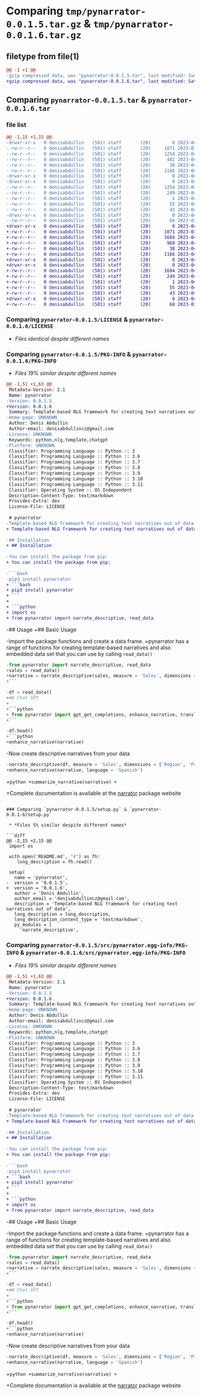 # Comparing `tmp/pynarrator-0.0.1.5.tar.gz` & `tmp/pynarrator-0.0.1.6.tar.gz`

## filetype from file(1)

```diff
@@ -1 +1 @@
-gzip compressed data, was "pynarrator-0.0.1.5.tar", last modified: Sun Apr  2 11:33:56 2023, max compression
+gzip compressed data, was "pynarrator-0.0.1.6.tar", last modified: Sat Apr  8 18:47:57 2023, max compression
```

## Comparing `pynarrator-0.0.1.5.tar` & `pynarrator-0.0.1.6.tar`

### file list

```diff
@@ -1,15 +1,15 @@
-drwxr-xr-x   0 denisabdullin   (501) staff       (20)        0 2023-04-02 11:33:56.212890 pynarrator-0.0.1.5/
--rw-r--r--   0 denisabdullin   (501) staff       (20)     1071 2023-03-01 20:23:53.000000 pynarrator-0.0.1.5/LICENSE
--rw-r--r--   0 denisabdullin   (501) staff       (20)     1254 2023-04-02 11:33:56.212777 pynarrator-0.0.1.5/PKG-INFO
--rw-r--r--   0 denisabdullin   (501) staff       (20)      482 2023-04-02 11:29:50.000000 pynarrator-0.0.1.5/README.md
--rw-r--r--   0 denisabdullin   (501) staff       (20)       38 2023-04-02 11:33:56.212938 pynarrator-0.0.1.5/setup.cfg
--rw-r--r--   0 denisabdullin   (501) staff       (20)     1166 2023-04-02 11:33:37.000000 pynarrator-0.0.1.5/setup.py
-drwxr-xr-x   0 denisabdullin   (501) staff       (20)        0 2023-04-02 11:33:56.211148 pynarrator-0.0.1.5/src/
-drwxr-xr-x   0 denisabdullin   (501) staff       (20)        0 2023-04-02 11:33:56.212359 pynarrator-0.0.1.5/src/pynarrator.egg-info/
--rw-r--r--   0 denisabdullin   (501) staff       (20)     1254 2023-04-02 11:33:56.000000 pynarrator-0.0.1.5/src/pynarrator.egg-info/PKG-INFO
--rw-r--r--   0 denisabdullin   (501) staff       (20)      249 2023-04-02 11:33:56.000000 pynarrator-0.0.1.5/src/pynarrator.egg-info/SOURCES.txt
--rw-r--r--   0 denisabdullin   (501) staff       (20)        1 2023-04-02 11:33:56.000000 pynarrator-0.0.1.5/src/pynarrator.egg-info/dependency_links.txt
--rw-r--r--   0 denisabdullin   (501) staff       (20)       55 2023-04-02 11:33:56.000000 pynarrator-0.0.1.5/src/pynarrator.egg-info/requires.txt
--rw-r--r--   0 denisabdullin   (501) staff       (20)       43 2023-04-02 11:33:56.000000 pynarrator-0.0.1.5/src/pynarrator.egg-info/top_level.txt
-drwxr-xr-x   0 denisabdullin   (501) staff       (20)        0 2023-04-02 11:33:56.212480 pynarrator-0.0.1.5/tests/
--rw-r--r--   0 denisabdullin   (501) staff       (20)       68 2023-03-02 10:10:10.000000 pynarrator-0.0.1.5/tests/test_narrate_descriptive.py
+drwxr-xr-x   0 denisabdullin   (501) staff       (20)        0 2023-04-08 18:47:57.693501 pynarrator-0.0.1.6/
+-rw-r--r--   0 denisabdullin   (501) staff       (20)     1071 2023-03-01 20:23:53.000000 pynarrator-0.0.1.6/LICENSE
+-rw-r--r--   0 denisabdullin   (501) staff       (20)     1684 2023-04-08 18:47:57.693376 pynarrator-0.0.1.6/PKG-INFO
+-rw-r--r--   0 denisabdullin   (501) staff       (20)      968 2023-04-08 18:46:26.000000 pynarrator-0.0.1.6/README.md
+-rw-r--r--   0 denisabdullin   (501) staff       (20)       38 2023-04-08 18:47:57.693537 pynarrator-0.0.1.6/setup.cfg
+-rw-r--r--   0 denisabdullin   (501) staff       (20)     1166 2023-04-08 18:47:16.000000 pynarrator-0.0.1.6/setup.py
+drwxr-xr-x   0 denisabdullin   (501) staff       (20)        0 2023-04-08 18:47:57.691683 pynarrator-0.0.1.6/src/
+drwxr-xr-x   0 denisabdullin   (501) staff       (20)        0 2023-04-08 18:47:57.692869 pynarrator-0.0.1.6/src/pynarrator.egg-info/
+-rw-r--r--   0 denisabdullin   (501) staff       (20)     1684 2023-04-08 18:47:57.000000 pynarrator-0.0.1.6/src/pynarrator.egg-info/PKG-INFO
+-rw-r--r--   0 denisabdullin   (501) staff       (20)      249 2023-04-08 18:47:57.000000 pynarrator-0.0.1.6/src/pynarrator.egg-info/SOURCES.txt
+-rw-r--r--   0 denisabdullin   (501) staff       (20)        1 2023-04-08 18:47:57.000000 pynarrator-0.0.1.6/src/pynarrator.egg-info/dependency_links.txt
+-rw-r--r--   0 denisabdullin   (501) staff       (20)       55 2023-04-08 18:47:57.000000 pynarrator-0.0.1.6/src/pynarrator.egg-info/requires.txt
+-rw-r--r--   0 denisabdullin   (501) staff       (20)       43 2023-04-08 18:47:57.000000 pynarrator-0.0.1.6/src/pynarrator.egg-info/top_level.txt
+drwxr-xr-x   0 denisabdullin   (501) staff       (20)        0 2023-04-08 18:47:57.692989 pynarrator-0.0.1.6/tests/
+-rw-r--r--   0 denisabdullin   (501) staff       (20)       68 2023-03-02 10:10:10.000000 pynarrator-0.0.1.6/tests/test_narrate_descriptive.py
```

### Comparing `pynarrator-0.0.1.5/LICENSE` & `pynarrator-0.0.1.6/LICENSE`

 * *Files identical despite different names*

### Comparing `pynarrator-0.0.1.5/PKG-INFO` & `pynarrator-0.0.1.6/PKG-INFO`

 * *Files 19% similar despite different names*

```diff
@@ -1,51 +1,63 @@
 Metadata-Version: 2.1
 Name: pynarrator
-Version: 0.0.1.5
+Version: 0.0.1.6
 Summary: Template-based NLG framework for creating text narratives out of data
-Home-page: UNKNOWN
 Author: Denis Abdullin
 Author-email: denisabdullincz@gmail.com
-License: UNKNOWN
 Keywords: python,nlg,template,chatgpt
-Platform: UNKNOWN
 Classifier: Programming Language :: Python :: 3
 Classifier: Programming Language :: Python :: 3.6
 Classifier: Programming Language :: Python :: 3.7
 Classifier: Programming Language :: Python :: 3.8
 Classifier: Programming Language :: Python :: 3.9
 Classifier: Programming Language :: Python :: 3.10
 Classifier: Programming Language :: Python :: 3.11
 Classifier: Operating System :: OS Independent
 Description-Content-Type: text/markdown
 Provides-Extra: dev
 License-File: LICENSE
 
 # pynarrator
-Template-based NLG framework for creating text narratives out of data
+ Template-based NLG framework for creating text narratives out of data
 
-## Installation
+ ## Installation
 
-You can install the package from pip:
+ You can install the package from pip:
 
-```bash
-pip3 install pynarrator
+ ```bash
+ pip3 install pynarrator
+ ```
+
+ ```python
+ import os
+ from pynarrator import narrate_descriptive, read_data
 ```
 
-## Usage
+## Basic Usage
 
-Import the package functions and create a data frame.
+pynarrator has a range of functions for creating template-based narratives and also embedded data set that you can use by calling `read_data()`
 
 ```python
-from pynarrator import narrate_descriptive, read_data
+sales = read_data()
+narrative = narrate_descriptive(sales, measure = 'Sales', dimensions = ['Region', 'Product'], coverage = 0.5)
+```
 
-df = read_data()
+## Chat GPT
+
+```python
+ from pynarrator import gpt_get_completions, enhance_narrative, translate_narrative, summarize_narrative
+```
 
-df.head()
+```python
+enhance_narrative(narrative)
 ```
 
-Now create descriptive narratives from your data
 ```python
-narrate_descriptive(df, measure = 'Sales', dimensions = ['Region', 'Product'])
+enhance_narrative(narrative, language = 'Spanish')
 ```
 
+```python
+summarize_narrative(narrative)
+```
 
+Complete documentation is available at the [narrator](https://denisabd.github.io/narrator/) package website
```

### Comparing `pynarrator-0.0.1.5/setup.py` & `pynarrator-0.0.1.6/setup.py`

 * *Files 5% similar despite different names*

```diff
@@ -2,15 +2,15 @@
 import os
 
 with open('README.md', 'r') as fh:
    long_description = fh.read()
   
 setup(
   name = 'pynarrator',
-  version = '0.0.1.5',
+  version = '0.0.1.6',
   author = 'Denis Abdullin',
   author_email = 'denisabdullincz@gmail.com',
   description = 'Template-based NLG framework for creating text narratives out of data',
   long_description = long_description,
   long_description_content_type = 'text/markdown',
   py_modules = [
     'narrate_descriptive',
```

### Comparing `pynarrator-0.0.1.5/src/pynarrator.egg-info/PKG-INFO` & `pynarrator-0.0.1.6/src/pynarrator.egg-info/PKG-INFO`

 * *Files 19% similar despite different names*

```diff
@@ -1,51 +1,63 @@
 Metadata-Version: 2.1
 Name: pynarrator
-Version: 0.0.1.5
+Version: 0.0.1.6
 Summary: Template-based NLG framework for creating text narratives out of data
-Home-page: UNKNOWN
 Author: Denis Abdullin
 Author-email: denisabdullincz@gmail.com
-License: UNKNOWN
 Keywords: python,nlg,template,chatgpt
-Platform: UNKNOWN
 Classifier: Programming Language :: Python :: 3
 Classifier: Programming Language :: Python :: 3.6
 Classifier: Programming Language :: Python :: 3.7
 Classifier: Programming Language :: Python :: 3.8
 Classifier: Programming Language :: Python :: 3.9
 Classifier: Programming Language :: Python :: 3.10
 Classifier: Programming Language :: Python :: 3.11
 Classifier: Operating System :: OS Independent
 Description-Content-Type: text/markdown
 Provides-Extra: dev
 License-File: LICENSE
 
 # pynarrator
-Template-based NLG framework for creating text narratives out of data
+ Template-based NLG framework for creating text narratives out of data
 
-## Installation
+ ## Installation
 
-You can install the package from pip:
+ You can install the package from pip:
 
-```bash
-pip3 install pynarrator
+ ```bash
+ pip3 install pynarrator
+ ```
+
+ ```python
+ import os
+ from pynarrator import narrate_descriptive, read_data
 ```
 
-## Usage
+## Basic Usage
 
-Import the package functions and create a data frame.
+pynarrator has a range of functions for creating template-based narratives and also embedded data set that you can use by calling `read_data()`
 
 ```python
-from pynarrator import narrate_descriptive, read_data
+sales = read_data()
+narrative = narrate_descriptive(sales, measure = 'Sales', dimensions = ['Region', 'Product'], coverage = 0.5)
+```
 
-df = read_data()
+## Chat GPT
+
+```python
+ from pynarrator import gpt_get_completions, enhance_narrative, translate_narrative, summarize_narrative
+```
 
-df.head()
+```python
+enhance_narrative(narrative)
 ```
 
-Now create descriptive narratives from your data
 ```python
-narrate_descriptive(df, measure = 'Sales', dimensions = ['Region', 'Product'])
+enhance_narrative(narrative, language = 'Spanish')
 ```
 
+```python
+summarize_narrative(narrative)
+```
 
+Complete documentation is available at the [narrator](https://denisabd.github.io/narrator/) package website
```

